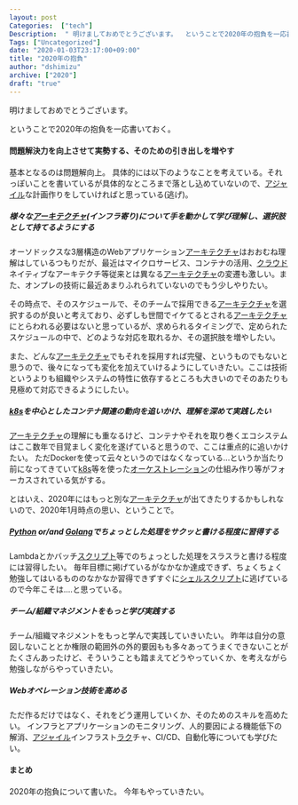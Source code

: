 ```yaml
---
layout: post
Categories:  ["tech"]
Description:  " 明けましておめでとうございます。  ということで2020年の抱負を一応書いておく。 "
Tags: ["Uncategorized"]
date: "2020-01-03T23:17:00+09:00"
title: "2020年の抱負"
author: "dshimizu"
archive: ["2020"]
draft: "true"
---
```


<body>
<p>明けましておめでとうございます。</p>

<p>ということで2020年の抱負を一応書いておく。</p>
</body>

<!-- more -->

<body>
<h4>問題解決力を向上させて実勢する、そのための引き出しを増やす</h4>


<p>基本となるのは問題解向上。
具体的には以下のようなことを考えている。それっぽいことを書いているが具体的なところまで落とし込めていないので、<a class="keyword" href="http://d.hatena.ne.jp/keyword/%A5%A2%A5%B8%A5%E3%A5%A4%A5%EB">アジャイル</a>な計画作りをしていければと思っている(逃げ)。</p>

<h5>様々な<a class="keyword" href="http://d.hatena.ne.jp/keyword/%A5%A2%A1%BC%A5%AD%A5%C6%A5%AF%A5%C1%A5%E3">アーキテクチャ</a>(インフラ寄り)について手を動かして学び理解し、選択肢として持てるようにする</h5>


<p>オーソドックスな3層構造のWebアプリケーション<a class="keyword" href="http://d.hatena.ne.jp/keyword/%A5%A2%A1%BC%A5%AD%A5%C6%A5%AF%A5%C1%A5%E3">アーキテクチャ</a>はおおむね理解はしているつもりだが、最近はマイクロサービス、コンテナの活用、<a class="keyword" href="http://d.hatena.ne.jp/keyword/%A5%AF%A5%E9%A5%A6%A5%C9">クラウド</a>ネイティブなアーキテクチ等従来とは異なる<a class="keyword" href="http://d.hatena.ne.jp/keyword/%A5%A2%A1%BC%A5%AD%A5%C6%A5%AF%A5%C1%A5%E3">アーキテクチャ</a>の変遷も激しい。また、オンプレの技術に最近あまりふれられていないのでもう少しやりたい。</p>

<p>その時点で、そのスケジュールで、そのチームで採用できる<a class="keyword" href="http://d.hatena.ne.jp/keyword/%A5%A2%A1%BC%A5%AD%A5%C6%A5%AF%A5%C1%A5%E3">アーキテクチャ</a>を選択するのが良いと考えており、必ずしも世間でイケてるとされる<a class="keyword" href="http://d.hatena.ne.jp/keyword/%A5%A2%A1%BC%A5%AD%A5%C6%A5%AF%A5%C1%A5%E3">アーキテクチャ</a>にとらわれる必要はないと思っているが、求められるタイミングで、定められたスケジュールの中で、どのような対応を取れるか、その選択肢を増やしたい。</p>

<p>また、どんな<a class="keyword" href="http://d.hatena.ne.jp/keyword/%A5%A2%A1%BC%A5%AD%A5%C6%A5%AF%A5%C1%A5%E3">アーキテクチャ</a>でもそれを採用すれば完璧、というものでもないと思うので、後々になっても変化を加えていけるようにしていきたい。ここは技術というよりも組織やシステムの特性に依存するところも大きいのでそのあたりも見極めて対応できるようにしたい。</p>

<h5>
<a class="keyword" href="http://d.hatena.ne.jp/keyword/k8s">k8s</a>を中心としたコンテナ関連の動向を追いかけ、理解を深めて実践したい</h5>


<p><a class="keyword" href="http://d.hatena.ne.jp/keyword/%A5%A2%A1%BC%A5%AD%A5%C6%A5%AF%A5%C1%A5%E3">アーキテクチャ</a>の理解にも重なるけど、コンテナやそれを取り巻くエコシステムはここ数年で目覚ましく変化を遂げていると思うので、ここは重点的に追いかけたい。
ただDockerを使って云々というのではなくなっている...というか当たり前になってきていて<a class="keyword" href="http://d.hatena.ne.jp/keyword/k8s">k8s</a>等を使った<a class="keyword" href="http://d.hatena.ne.jp/keyword/%A5%AA%A1%BC%A5%B1%A5%B9%A5%C8%A5%EC%A1%BC%A5%B7%A5%E7%A5%F3">オーケストレーション</a>の仕組み作り等がフォーカスされている気がする。</p>

<p>とはいえ、2020年にはもっと別な<a class="keyword" href="http://d.hatena.ne.jp/keyword/%A5%A2%A1%BC%A5%AD%A5%C6%A5%AF%A5%C1%A5%E3">アーキテクチャ</a>が出てきたりするかもしれないので、2020年1月時点の思い、ということで。</p>

<h5>
<a class="keyword" href="http://d.hatena.ne.jp/keyword/Python">Python</a> or/and <a class="keyword" href="http://d.hatena.ne.jp/keyword/Golang">Golang</a>でちょっとした処理をサクッと書ける程度に習得する</h5>


<p>Lambdaとかバッチ<a class="keyword" href="http://d.hatena.ne.jp/keyword/%A5%B9%A5%AF%A5%EA%A5%D7%A5%C8">スクリプト</a>等でのちょっとした処理をスラスラと書ける程度には習得したい。
毎年目標に掲げているがなかなか達成できず、ちょくちょく勉強してはいるもののなかなか習得できずすぐに<a class="keyword" href="http://d.hatena.ne.jp/keyword/%A5%B7%A5%A7%A5%EB%A5%B9%A5%AF%A5%EA%A5%D7%A5%C8">シェルスクリプト</a>に逃げているので今年こそは....と思っている。</p>

<h5>チーム/組織マネジメントをもっと学び実践する</h5>


<p>チーム/組織マネジメントをもっと学んで実践していきいたい。
昨年は自分の意図しないこととか権限の範囲外の外的要因もも多々あってうまくできないことがたくさんあったけど、そういうことも踏まえてどうやっていくか、を考えながら勉強しながらやっていきたい。</p>

<h5>Webオペレーション技術を高める</h5>


<p>ただ作るだけではなく、それをどう運用していくか、そのためのスキルを高めたい。
インフラとアプリケーションのモニタリング、人的要因による機能低下の解消、<a class="keyword" href="http://d.hatena.ne.jp/keyword/%A5%A2%A5%B8%A5%E3%A5%A4%A5%EB">アジャイル</a>インフラスト<a class="keyword" href="http://d.hatena.ne.jp/keyword/%A5%E9%A5%AF">ラク</a>チャ、CI/CD、自動化等についても学びたい。</p>

<h4>まとめ</h4>


<p>2020年の抱負について書いた。
今年もやっていきたい。</p>
</body>
